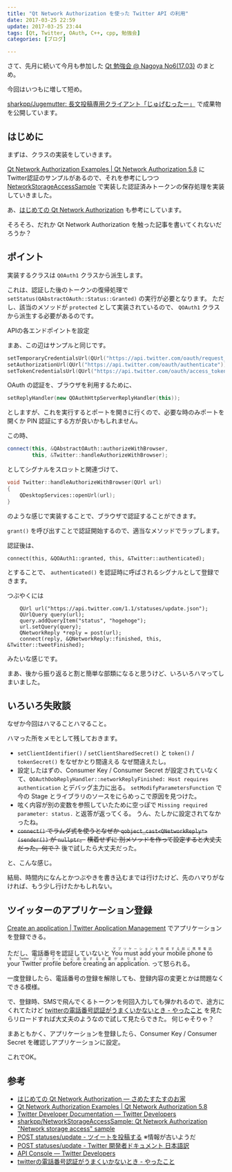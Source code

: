```yaml
---
title: "Qt Network Authorization を使った Twitter API の利用"
date: 2017-03-25 22:59
update: 2017-03-25 23:44
tags: [Qt, Twitter, OAuth, C++, cpp, 勉強会]
categories: [ブログ]

---
```


さて、先月に続いて今月も参加した [Qt 勉強会 @ Nagoya No6(17.03)](https://qt-users.connpass.com/event/52009/) のまとめ。

今回はいつもに増して短め。

[sharkpp/Jugemutter: 長文投稿専用クライアント「じゅげむったー」](https://github.com/sharkpp/Jugemutter) で成果物を公開しています。

## はじめに

まずは、クラスの実装をしていきます。

[Qt Network Authorization Examples | Qt Network Authorization 5.8](https://doc-snapshots.qt.io/qt5-5.8/examples-qtnetworkauth.html) に Twitter認証のサンプルがあるので、それを参考にしつつ [NetworkStorageAccessSample](https://github.com/sharkpp/NetworkStorageAccessSample) で実装した認証済みトークンの保存処理を実装していきました。

あ、[はじめての Qt Network Authorization](/blog/2017/01/28/first-impression-qt-network-authorization.html) も参考にしています。

そろそろ、だれか Qt Network Authorization を触った記事を書いてくれないだろうか？

## ポイント

実装するクラスは `QOAuth1` クラスから派生します。


これは、認証した後のトークンの復帰処理で `setStatus(QAbstractOAuth::Status::Granted)` の実行が必要となります。
ただし、該当のメソッドが `protected` として実装されているので、 `QOAuth1` クラスから派生する必要があるのです。


APIの各エンドポイントを設定

まあ、この辺はサンプルと同じです。

```cpp
setTemporaryCredentialsUrl(QUrl("https://api.twitter.com/oauth/request_token"));
setAuthorizationUrl(QUrl("https://api.twitter.com/oauth/authenticate"));
setTokenCredentialsUrl(QUrl("https://api.twitter.com/oauth/access_token"));
```

OAuth の認証を、ブラウザを利用するために、

```cpp
setReplyHandler(new QOAuthHttpServerReplyHandler(this));
```

としますが、これを実行するとポートを開きに行くので、必要な時のみポートを開くか PIN 認証にする方が良いかもしれません。

この時、

```cpp
connect(this, &QAbstractOAuth::authorizeWithBrowser,
        this, &Twitter::handleAuthorizeWithBrowser);
```

としてシグナルをスロットと関連づけて、

```cpp
void Twitter::handleAuthorizeWithBrowser(QUrl url)
{
    QDesktopServices::openUrl(url);
}
```

のような感じで実装することで、ブラウザで認証することができます。

`grant()` を呼び出すことで認証開始するので、適当なメソッドでラップします。

認証後は、

```
connect(this, &QOAuth1::granted, this, &Twitter::authenticated);
```

とすることで、 `authenticated()` を認証時に呼ばされるシグナルとして登録できます。

つぶやくには

```
    QUrl url("https://api.twitter.com/1.1/statuses/update.json");
    QUrlQuery query(url);
    query.addQueryItem("status", "hogehoge");
    url.setQuery(query);
    QNetworkReply *reply = post(url);
    connect(reply, &QNetworkReply::finished, this, &Twitter::tweetFinished);
```

みたいな感じです。

まあ、後から振り返ると割と簡単な部類になると思うけど、いろいろハマってしまいました。

## いろいろ失敗談

なぜか今回はハマることハマること。

ハマった所をメモとして残しておきます。

* `setClientIdentifier()` / `setClientSharedSecret()` と `token()` / `tokenSecret()` をなぜかとり間違える
  なぜ間違えたし。
* 設定したはずの、Consumer Key / Consumer Secret が設定されていなくて、`QOAuthOobReplyHandler::networkReplyFinished: Host requires authentication` とデバッグ主力に出る。
  `setModifyParametersFunction` で今の Stage とライブラリのソースをにらめっこで原因を見つけた。
* 呟く内容が別の変数を参照していたために空っぽで `Missing required parameter: status.` と返答が返ってくる。
  うん、たしかに設定されてなかったね。
* <del>`connect()` でラムダ式を使うとなぜか `qobject_cast<QNetworkReply*>(sender())` が `nullptr`。</del>
  <del>横着せずに 別メソッドを作って設定すると大丈夫だった。何で？</del>
  後で試したら大丈夫だった。

と、こんな感じ。

結局、時間内になんとかつぶやきを書き込むまでは行けたけど、先のハマりがなければ、もう少し行けたかもしれない。

## ツイッターのアプリケーション登録

[Create an application | Twitter Application Management](https://apps.twitter.com/app/new) でアプリケーションを登録できる。

ただし、電話番号を認証していないと <ruby><rb>You must add your mobile phone to your Twitter profile before creating an application.</rb><rp>(</rp><rt>アプリケーションを作成する前に携帯電話を Twitter プロファイルに追加する必要があります。</rt><rp>)</rp></ruby> って怒られる。

一度登録したら、電話番号の登録を解除しても、登録内容の変更とかは問題なくできる模様。

で、登録時、SMSで飛んでくるトークンを何回入力しても弾かれるので、途方にくれてたけど [twitterの電話番号認証がうまくいかないとき - やったこと](http://absg.hatenablog.com/entry/2015/01/26/163057) を見たらリロードすれば大丈夫のようなので試して見たらできた。
何じゃそりゃ？

まあともかく、アプリケーションを登録したら、Consumer Key / Consumer Secret を確認しアプリケーションに設定。

これでOK。

## 参考

* [はじめての Qt Network Authorization — さめたすたすのお家](/blog/2017/01/28/first-impression-qt-network-authorization.html)
* [Qt Network Authorization Examples | Qt Network Authorization 5.8](https://doc-snapshots.qt.io/qt5-5.8/examples-qtnetworkauth.html)
* [Twitter Developer Documentation — Twitter Developers](https://dev.twitter.com/docs)
* [sharkpp/NetworkStorageAccessSample: Qt Network Authorization "Network storage access" sample](https://github.com/sharkpp/NetworkStorageAccessSample)
* [POST statuses/update - ツイートを投稿する](https://syncer.jp/Web/API/Twitter/REST_API/POST/statuses/update/) ※情報が古いようだ
* [POST statuses/update - Twitter 開発者ドキュメント 日本語訳](http://westplain.sakuraweb.com/translate/twitter/Documentation/REST-APIs/Public-API/POST-statuses-update.cgi)
* [API Console — Twitter Developers](https://dev.twitter.com/rest/tools/console)
* [twitterの電話番号認証がうまくいかないとき - やったこと](http://absg.hatenablog.com/entry/2015/01/26/163057)

